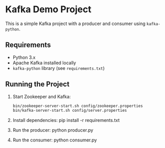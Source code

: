 # Kafka Demo Project

This is a simple Kafka project with a producer and consumer using `kafka-python`.

## Requirements

- Python 3.x
- Apache Kafka installed locally
- `kafka-python` library (see `requirements.txt`)

## Running the Project

1. Start Zookeeper and Kafka:
   ```bash
   bin/zookeeper-server-start.sh config/zookeeper.properties
   bin/kafka-server-start.sh config/server.properties

2. Install dependencies:
    pip install -r requirements.txt

3. Run the producer:
    python producer.py

4. Run the consumer:
    python consumer.py
